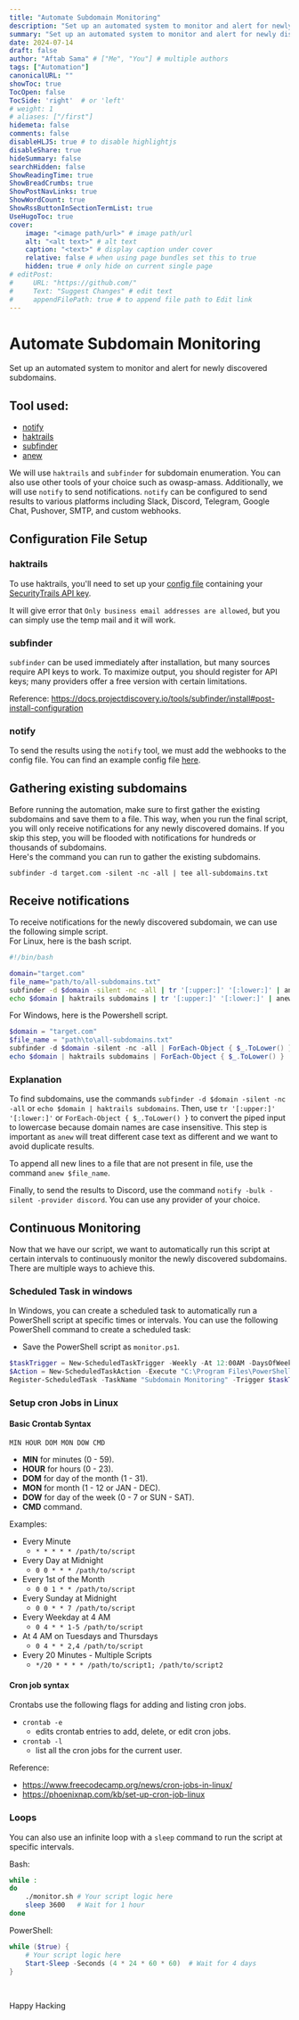 ```yaml
---
title: "Automate Subdomain Monitoring"
description: "Set up an automated system to monitor and alert for newly discovered subdomains."
summary: "Set up an automated system to monitor and alert for newly discovered subdomains."
date: 2024-07-14
draft: false
author: "Aftab Sama" # ["Me", "You"] # multiple authors
tags: ["Automation"]
canonicalURL: ""
showToc: true
TocOpen: false
TocSide: 'right'  # or 'left'
# weight: 1
# aliases: ["/first"]
hidemeta: false
comments: false
disableHLJS: true # to disable highlightjs
disableShare: true
hideSummary: false
searchHidden: false
ShowReadingTime: true
ShowBreadCrumbs: true
ShowPostNavLinks: true
ShowWordCount: true
ShowRssButtonInSectionTermList: true
UseHugoToc: true
cover:
    image: "<image path/url>" # image path/url
    alt: "<alt text>" # alt text
    caption: "<text>" # display caption under cover
    relative: false # when using page bundles set this to true
    hidden: true # only hide on current single page
# editPost:
#     URL: "https://github.com/"
#     Text: "Suggest Changes" # edit text
#     appendFilePath: true # to append file path to Edit link
---
```


# Automate Subdomain Monitoring

Set up an automated system to monitor and alert for newly discovered subdomains.

## Tool used:
- [notify](https://github.com/projectdiscovery/notify)
- [haktrails](https://github.com/hakluke/haktrails)
- [subfinder](https://github.com/projectdiscovery/subfinder)
- [anew](https://github.com/tomnomnom/anew)


We will use `haktrails` and `subfinder` for subdomain enumeration. You can also use other tools of your choice such as owasp-amass. Additionally, we will use `notify` to send notifications. `notify` can be configured to send results to various platforms including Slack, Discord, Telegram, Google Chat, Pushover, SMTP, and custom webhooks.

## Configuration File Setup

### haktrails

To use haktrails, you'll need to set up your [config file](https://github.com/hakluke/haktrails?tab=readme-ov-file#config-file) containing your [SecurityTrails API key](https://securitytrails.com/corp/api).

It will give error that `Only business email addresses are allowed`, but you can simply use the temp mail and it will work.

### subfinder

`subfinder` can be used immediately after installation, but many sources require API keys to work. To maximize output, you should register for API keys; many providers offer a free version with certain limitations.

Reference: https://docs.projectdiscovery.io/tools/subfinder/install#post-install-configuration

### notify

To send the results using the `notify` tool, we must add the webhooks to the config file. You can find an example config file [here](https://github.com/projectdiscovery/notify?tab=readme-ov-file#provider-config).

## Gathering existing subdomains

Before running the automation, make sure to first gather the existing subdomains and save them to a file. This way, when you run the final script, you will only receive notifications for any newly discovered domains. If you skip this step, you will be flooded with notifications for hundreds or thousands of subdomains. \
Here's the command you can run to gather the existing subdomains.

```
subfinder -d target.com -silent -nc -all | tee all-subdomains.txt
```

## Receive notifications

To receive notifications for the newly discovered subdomain, we can use the following simple script. \
For Linux, here is the bash script.

```bash
#!/bin/bash

domain="target.com"
file_name="path/to/all-subdomains.txt"
subfinder -d $domain -silent -nc -all | tr '[:upper:]' '[:lower:]' | anew $file_name | notify -bulk -silent -provider discord
echo $domain | haktrails subdomains | tr '[:upper:]' '[:lower:]' | anew $file_name | notify -bulk -silent -provider discord
```

For Windows, here is the Powershell script.

```powershell
$domain = "target.com"
$file_name = "path\to\all-subdomains.txt"
subfinder -d $domain -silent -nc -all | ForEach-Object { $_.ToLower() } | anew $file_name | notify -bulk -silent -provider discord
echo $domain | haktrails subdomains | ForEach-Object { $_.ToLower() } | anew $file_name | notify -bulk -silent -provider discord
```

### Explanation

To find subdomains, use the commands `subfinder -d $domain -silent -nc -all` or `echo $domain | haktrails subdomains`. Then, use `tr '[:upper:]' '[:lower:]'` or `ForEach-Object { $_.ToLower() }` to convert the piped input to lowercase because domain names are case insensitive. This step is important as `anew` will treat different case text as different and we want to avoid duplicate results.

To append all new lines to a file that are not present in file, use the command `anew $file_name`.

Finally, to send the results to Discord, use the command `notify -bulk -silent -provider discord`. You can use any provider of your choice.

## Continuous Monitoring

Now that we have our script, we want to automatically run this script at certain intervals to continuously monitor the newly discovered subdomains. There are multiple ways to achieve this.

### Scheduled Task in windows

In Windows, you can create a scheduled task to automatically run a PowerShell script at specific times or intervals. You can use the following PowerShell command to create a scheduled task: 
- Save the PowerShell script as `monitor.ps1`.

```powershell
$taskTrigger = New-ScheduledTaskTrigger -Weekly -At 12:00AM -DaysOfWeek Sunday
$Action = New-ScheduledTaskAction -Execute "C:\Program Files\PowerShell\7\pwsh.exe" -Argument "path\to\monitor.ps1"
Register-ScheduledTask -TaskName "Subdomain Monitoring" -Trigger $taskTrigger -Action $Action
```

### Setup cron Jobs in Linux

#### Basic Crontab Syntax

```
MIN HOUR DOM MON DOW CMD
```
- **MIN** for minutes (0 - 59). 
- **HOUR** for hours (0 - 23).
- **DOM** for day of the month (1 - 31).
- **MON** for month (1 - 12 or JAN - DEC).
- **DOW** for day of the week (0 - 7 or SUN - SAT).
- **CMD** command.

Examples:
- Every Minute	
    - `* * * * * /path/to/script`
- Every Day at Midnight	
    - `0 0 * * * /path/to/script`
- Every 1st of the Month
    - `0 0 1 * * /path/to/script`
- Every Sunday at Midnight	
    - `0 0 * * 7 /path/to/script`
- Every Weekday at 4 AM	
    - `0 4 * * 1-5 /path/to/script`
- At 4 AM on Tuesdays and Thursdays	
    - `0 4 * * 2,4 /path/to/script`
- Every 20 Minutes - Multiple Scripts
    - `*/20 * * * * /path/to/script1; /path/to/script2`

#### Cron job syntax

Crontabs use the following flags for adding and listing cron jobs.
- `crontab -e`
    - edits crontab entries to add, delete, or edit cron jobs.
- `crontab -l`
    - list all the cron jobs for the current user.


Reference:
- https://www.freecodecamp.org/news/cron-jobs-in-linux/
- https://phoenixnap.com/kb/set-up-cron-job-linux


### Loops

You can also use an infinite loop with a `sleep` command to run the script at specific intervals.

Bash:
```bash
while :
do
    ./monitor.sh # Your script logic here
    sleep 3600   # Wait for 1 hour
done
```

PowerShell:
```powershell
while ($true) {
    # Your script logic here
    Start-Sleep -Seconds (4 * 24 * 60 * 60)  # Wait for 4 days
}
```

<br>

Happy Hacking